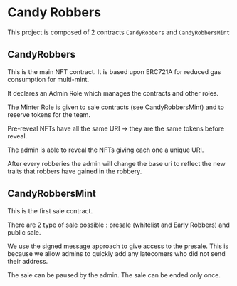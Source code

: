 # Candy Robbers

This project is composed of 2 contracts `CandyRobbers` and `CandyRobbersMint`

## CandyRobbers

This is the main NFT contract. It is based upon ERC721A for reduced gas consumption for multi-mint.

It declares an Admin Role which manages the contracts and other roles.

The Minter Role is given to sale contracts (see CandyRobbersMint) and to reserve tokens for the team.

Pre-reveal NFTs have all the same URI -> they are the same tokens before reveal.

The admin is able to reveal the NFTs giving each one a unique URI.

After every robberies the admin will change the base uri to reflect the new traits that robbers have gained in the robbery.

## CandyRobbersMint

This is the first sale contract.

There are 2 type of sale possible : presale (whitelist and Early Robbers) and public sale.

We use the signed message approach to give access to the presale. This is because we allow admins to quickly add any latecomers who did not send their address.

The sale can be paused by the admin. The sale can be ended only once.  